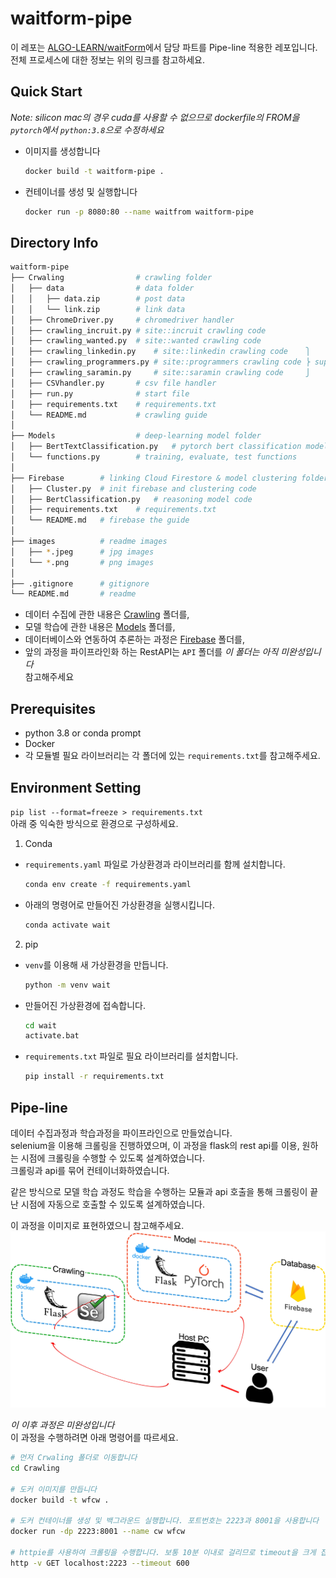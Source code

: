 # waitform-pipe
이 레포는 [ALGO-LEARN/waitForm](https://github.com/ALGO-LEARN/waitForm)에서 담당 파트를 Pipe-line 적용한 레포입니다.  
전체 프로세스에 대한 정보는 위의 링크를 참고하세요.  

## Quick Start
_Note: silicon mac의 경우 cuda를 사용할 수 없으므로 dockerfile의 FROM을 `pytorch`에서 `python:3.8`으로 수정하세요_
- 이미지를 생성합니다
  ```bash
  docker build -t waitform-pipe .
  ```
- 컨테이너를 생성 및 실행합니다
  ```bash
  docker run -p 8080:80 --name waitfrom waitform-pipe
  ```

## Directory Info
```bash
waitform-pipe
├── Crwaling                # crawling folder
│   ├── data                # data folder
│   │   ├── data.zip        # post data
│   │   └── link.zip        # link data
│   ├── ChromeDriver.py     # chromedriver handler
│   ├── crawling_incruit.py # site::incruit crawling code
│   ├── crawling_wanted.py  # site::wanted crawling code
│   ├── crawling_linkedin.py    # site::linkedin crawling code    ⎫
│   ├── crawling_programmers.py # site::programmers crawling code ⎬ support by @tpqls0327
│   ├── crawling_saramin.py     # site::saramin crawling code     ⎭
│   ├── CSVhandler.py       # csv file handler
│   ├── run.py              # start file
│   ├── requirements.txt    # requirements.txt
│   └── README.md           # crawling guide
│
├── Models                  # deep-learning model folder
│   ├── BertTextClassification.py   # pytorch bert classification model
│   └── functions.py        # training, evaluate, test functions
│
├── Firebase        # linking Cloud Firestore & model clustering folder
│   ├── Cluster.py  # init firebase and clustering code
│   ├── BertClassification.py   # reasoning model code
│   ├── requirements.txt    # requirements.txt
│   └── README.md   # firebase the guide
│
├── images          # readme images
│   ├── *.jpeg      # jpg images
│   └── *.png       # png images
│
├── .gitignore      # gitignore
└── README.md       # readme
```

- 데이터 수집에 관한 내용은 [Crawling](./Crawling/) 폴더를,
- 모델 학습에 관한 내용은 [Models](./Models/) 폴더를,
- 데이터베이스와 연동하여 추론하는 과정은 [Firebase](./Firebase/) 폴더를,
- 앞의 과정을 파이프라인화 하는 RestAPI는 `API` 폴더를 _이 폴더는 아직 미완성입니다_  
참고해주세요

## Prerequisites
- python 3.8 or conda prompt
- Docker
- 각 모듈별 필요 라이브러리는 각 폴더에 있는 `requirements.txt`를 참고해주세요.

## Environment Setting
`pip list --format=freeze > requirements.txt`  
아래 중 익숙한 방식으로 환경으로 구성하세요.  
1. Conda
- `requirements.yaml` 파일로 가상환경과 라이브러리를 함께 설치합니다.
  ```bash
  conda env create -f requirements.yaml
  ```
- 아래의 명령어로 만들어진 가상환경을 실행시킵니다.
  ```bash
  conda activate wait
  ```

2. pip
- `venv`를 이용해 새 가상환경을 만듭니다.
  ```bash
  python -m venv wait
  ```
- 만들어진 가상환경에 접속합니다.
  ```bash
  cd wait
  activate.bat
  ```
- `requirements.txt` 파일로 필요 라이브러리를 설치합니다.
  ```bash
  pip install -r requirements.txt
  ```

## Pipe-line
데이터 수집과정과 학습과정을 파이프라인으로 만들었습니다.  
selenium을 이용해 크롤링을 진행하였으며, 이 과정을 flask의 rest api를 이용, 원하는 시점에 크롤링을 수행할 수 있도록 설계하였습니다.  
크롤링과 api를 묶어 컨테이너화하였습니다.  

같은 방식으로 모델 학습 과정도 학습을 수행하는 모듈과 api 호출을 통해 크롤링이 끝난 시점에 자동으로 호출할 수 있도록 설계하였습니다.  

이 과정을 이미지로 표현하였으니 참고해주세요.
![model](./images/model.jpg)

_이 이후 과정은 미완성입니다_  
이 과정을 수행하려면 아래 명령어를 따르세요. 
```bash
# 먼저 Crwaling 폴더로 이동합니다
cd Crawling

# 도커 이미지를 만듭니다
docker build -t wfcw .

# 도커 컨테이너를 생성 및 백그라운드 실행합니다. 포트번호는 2223과 8001을 사용합니다
docker run -dp 2223:8001 --name cw wfcw

# httpie를 사용하여 크롤링을 수행합니다. 보통 10분 이내로 걸리므로 timeout을 크게 잡습니다
http -v GET localhost:2223 --timeout 600
```
